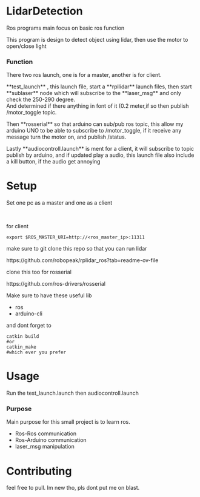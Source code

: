 # LidarDetection
<p>Ros programs main focus on basic ros function</p>
<p>This program is design to detect object using lidar, then use the motor to open/close light</p>

<h3>Function</h3>
<p>There two ros launch, one is for a master, another is for client.</p>
<p>**test_launch** , this launch file, start a **rpllidar** launch files, then start **sublaser** node which will subscribe to the **laser_msg** and only check the 250-290 degree. <br>And determined if there anything in font of it (0.2 meter,if so then publish /motor_toggle topic.</p>
<p>Then **rosserial** so that arduino can sub/pub ros topic, this allow my arduino UNO to be able to subscribe to /motor_toggle, if it receive any message turn the motor on, and publish /status.</p>
<p>Lastly **audiocontroll.launch** is ment for a client, it will subscribe to  topic publish by arduino, and if updated play a audio, this launch file also include a kill button, if the audio get annoying</p>

# Setup
<p>Set one pc as a master and one as a client</p>
<br>
<p>for client</p>

```
export $ROS_MASTER_URI=http://<ros_master_ip>:11311
```

<p>make sure to git clone this repo so that you can run lidar</p>
<p>https://github.com/robopeak/rplidar_ros?tab=readme-ov-file</p>
<p>clone this too for rosserial</p>
<p>https://github.com/ros-drivers/rosserial</p>
<p>Make sure to have these useful lib</p>
<ul>
  <li>ros</li>
  <li>arduino-cli</li>
</ul>

and dont forget to 
```
catkin build
#or
catkin_make
#which ever you prefer
```

# Usage
Run the test_launch.launch then audiocontroll.launch

### Purpose
Main purpose for this small project is to learn ros.
<ul>
	<li>Ros-Ros communication</li>
    <li>Ros-Arduino communication</li>
    <li>laser_msg manipulation</li>
</ul>

# Contributing
feel free to pull. Im new tho, pls dont put me on blast.

